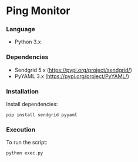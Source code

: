 # Ping Monitor

### Language

- Python 3.x

### Dependencies

- Sendgrid 5.x (https://pypi.org/project/sendgrid/)
- PyYAML 3.x (https://pypi.org/project/PyYAML/)

### Installation

Install dependencies:

`pip install sendgrid pyyaml`

### Execution

To run the script:

`python exec.py`
